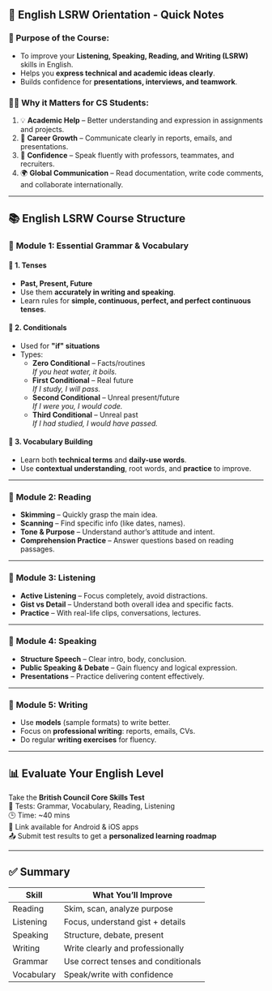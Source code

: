 ## 🧠 **English LSRW Orientation - Quick Notes**

### 🎯 Purpose of the Course:

- To improve your **Listening, Speaking, Reading, and Writing (LSRW)** skills in English.
- Helps you **express technical and academic ideas clearly**.
- Builds confidence for **presentations, interviews, and teamwork**.

### 👨‍💻 Why it Matters for CS Students:

1. 💡 **Academic Help** – Better understanding and expression in assignments and projects.
2. 💼 **Career Growth** – Communicate clearly in reports, emails, and presentations.
3. 💬 **Confidence** – Speak fluently with professors, teammates, and recruiters.
4. 🌍 **Global Communication** – Read documentation, write code comments, and collaborate internationally.

---

## 📚 **English LSRW Course Structure**

### 🔵 **Module 1: Essential Grammar & Vocabulary**

#### 🔹 1. **Tenses**
- **Past, Present, Future**
- Use them **accurately in writing and speaking**.
- Learn rules for **simple, continuous, perfect, and perfect continuous tenses**.

#### 🔹 2. **Conditionals**
- Used for **"if" situations**
- Types:
    - **Zero Conditional** – Facts/routines  
        _If you heat water, it boils._
    - **First Conditional** – Real future  
        _If I study, I will pass._
    - **Second Conditional** – Unreal present/future  
        _If I were you, I would code._
    - **Third Conditional** – Unreal past  
        _If I had studied, I would have passed._

#### 🔹 3. **Vocabulary Building**
- Learn both **technical terms** and **daily-use words**.
- Use **contextual understanding**, root words, and **practice** to improve.

---

### 🔵 **Module 2: Reading**

- **Skimming** – Quickly grasp the main idea.
- **Scanning** – Find specific info (like dates, names).
- **Tone & Purpose** – Understand author’s attitude and intent.
- **Comprehension Practice** – Answer questions based on reading passages.

---

### 🔵 **Module 3: Listening**

- **Active Listening** – Focus completely, avoid distractions.
- **Gist vs Detail** – Understand both overall idea and specific facts.
- **Practice** – With real-life clips, conversations, lectures.

---

### 🔵 **Module 4: Speaking**

- **Structure Speech** – Clear intro, body, conclusion.
- **Public Speaking & Debate** – Gain fluency and logical expression.
- **Presentations** – Practice delivering content effectively.

---

### 🔵 **Module 5: Writing**

- Use **models** (sample formats) to write better.
- Focus on **professional writing**: reports, emails, CVs.
- Do regular **writing exercises** for fluency.

---

## 📊 **Evaluate Your English Level**

Take the **British Council Core Skills Test**  
🧪 Tests: Grammar, Vocabulary, Reading, Listening  
🕒 Time: ~40 mins  
📲 Link available for Android & iOS apps  
📤 Submit test results to get a **personalized learning roadmap**

---

## ✅ Summary

| Skill      | What You’ll Improve                 |
| ---------- | ----------------------------------- |
| Reading    | Skim, scan, analyze purpose         |
| Listening  | Focus, understand gist + details    |
| Speaking   | Structure, debate, present          |
| Writing    | Write clearly and professionally    |
| Grammar    | Use correct tenses and conditionals |
| Vocabulary | Speak/write with confidence         |